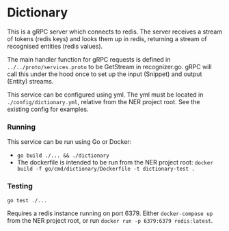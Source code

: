 # Dictionary

This is a gRPC server which connects to redis. The server receives a stream of tokens (redis keys) and looks them up in redis, returning a stream of recognised entities (redis values).

The main handler function for gRPC requests is defined in `../../proto/services.proto` to be GetStream in recognizer.go. gRPC will call this under the hood once to set up the input (Snippet) and output (Entity) streams.

This service can be configured using yml. The yml must be located in `./config/dictionary.yml`, relative from the NER project root. See the existing config for examples. 

### Running

This service can be run using Go or Docker: 

- `go build ./... && ./dictionary`
- The dockerfile is intended to be run from the NER project root: `docker build -f go/cmd/dictionary/Dockerfile -t dictionary-test .`

### Testing

`go test ./...`

Requires a redis instance running on port 6379. Either `docker-compose up` from the NER project root, or run `docker run -p 6379:6379 redis:latest`.


